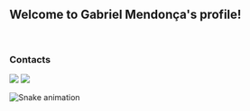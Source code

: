 ## Welcome to Gabriel Mendonça's profile!
<!DOCTYPE html>

 <br>
 
  ### Contacts
 
<div> 
 
 <a href = "mailto:gabrielmendonca404@gmail.com"><img src="https://img.shields.io/badge/-Gmail-%23333?style=for-the-badge&logo=gmail&logoColor=white" target="_blank"></a>
  <a href="https://discord.gg/KFruXEbV" target="_blank"><img src="https://img.shields.io/badge/Discord-7289DA?style=for-the-badge&logo=discord&logoColor=white" target="_blank"></a> 
  
 ![Snake animation](https://github.com/GabsGabsy/GabsGabsy/blob/output/github-contribution-grid-snake.svg)

</div>

